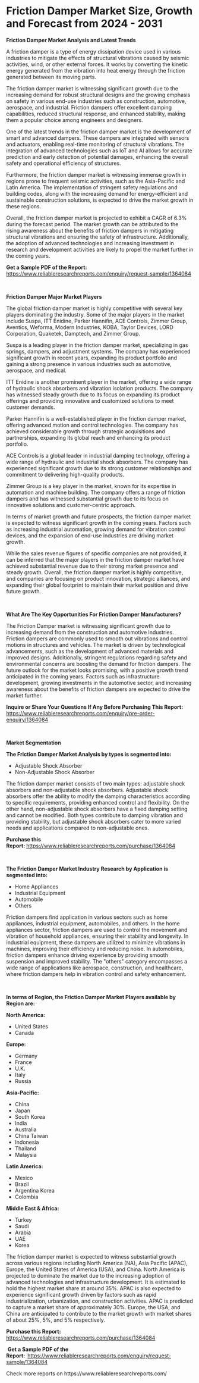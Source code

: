 <p><h1>Friction Damper Market Size, Growth and Forecast from 2024 - 2031</h1></p><p><strong>Friction Damper Market Analysis and Latest Trends</strong></p>
<p><p>A friction damper is a type of energy dissipation device used in various industries to mitigate the effects of structural vibrations caused by seismic activities, wind, or other external forces. It works by converting the kinetic energy generated from the vibration into heat energy through the friction generated between its moving parts.</p><p>The friction damper market is witnessing significant growth due to the increasing demand for robust structural designs and the growing emphasis on safety in various end-use industries such as construction, automotive, aerospace, and industrial. Friction dampers offer excellent damping capabilities, reduced structural response, and enhanced stability, making them a popular choice among engineers and designers.</p><p>One of the latest trends in the friction damper market is the development of smart and advanced dampers. These dampers are integrated with sensors and actuators, enabling real-time monitoring of structural vibrations. The integration of advanced technologies such as IoT and AI allows for accurate prediction and early detection of potential damages, enhancing the overall safety and operational efficiency of structures.</p><p>Furthermore, the friction damper market is witnessing immense growth in regions prone to frequent seismic activities, such as the Asia-Pacific and Latin America. The implementation of stringent safety regulations and building codes, along with the increasing demand for energy-efficient and sustainable construction solutions, is expected to drive the market growth in these regions.</p><p>Overall, the friction damper market is projected to exhibit a CAGR of 6.3% during the forecast period. The market growth can be attributed to the rising awareness about the benefits of friction dampers in mitigating structural vibrations and ensuring the safety of infrastructure. Additionally, the adoption of advanced technologies and increasing investment in research and development activities are likely to propel the market further in the coming years.</p></p>
<p><strong>Get a Sample PDF of the Report:&nbsp;</strong> <a href="https://www.reliableresearchreports.com/enquiry/request-sample/1364084">https://www.reliableresearchreports.com/enquiry/request-sample/1364084</a></p>
<p>&nbsp;</p>
<p><strong>Friction Damper Major Market Players</strong></p>
<p><p>The global friction damper market is highly competitive with several key players dominating the industry. Some of the major players in the market include Suspa, ITT Enidine, Parker Hannifin, ACE Controls, Zimmer Group, Aventics, Weforma, Modern Industries, KOBA, Taylor Devices, LORD Corporation, Quaketek, Damptech, and Zimmer Group.</p><p>Suspa is a leading player in the friction damper market, specializing in gas springs, dampers, and adjustment systems. The company has experienced significant growth in recent years, expanding its product portfolio and gaining a strong presence in various industries such as automotive, aerospace, and medical.</p><p>ITT Enidine is another prominent player in the market, offering a wide range of hydraulic shock absorbers and vibration isolation products. The company has witnessed steady growth due to its focus on expanding its product offerings and providing innovative and customized solutions to meet customer demands.</p><p>Parker Hannifin is a well-established player in the friction damper market, offering advanced motion and control technologies. The company has achieved considerable growth through strategic acquisitions and partnerships, expanding its global reach and enhancing its product portfolio.</p><p>ACE Controls is a global leader in industrial damping technology, offering a wide range of hydraulic and industrial shock absorbers. The company has experienced significant growth due to its strong customer relationships and commitment to delivering high-quality products.</p><p>Zimmer Group is a key player in the market, known for its expertise in automation and machine building. The company offers a range of friction dampers and has witnessed substantial growth due to its focus on innovative solutions and customer-centric approach.</p><p>In terms of market growth and future prospects, the friction damper market is expected to witness significant growth in the coming years. Factors such as increasing industrial automation, growing demand for vibration control devices, and the expansion of end-use industries are driving market growth.</p><p>While the sales revenue figures of specific companies are not provided, it can be inferred that the major players in the friction damper market have achieved substantial revenue due to their strong market presence and steady growth. Overall, the friction damper market is highly competitive, and companies are focusing on product innovation, strategic alliances, and expanding their global footprint to maintain their market position and drive future growth.</p></p>
<p>&nbsp;</p>
<p><strong>What Are The Key Opportunities For Friction Damper Manufacturers?</strong></p>
<p><p>The Friction Damper market is witnessing significant growth due to increasing demand from the construction and automotive industries. Friction dampers are commonly used to smooth out vibrations and control motions in structures and vehicles. The market is driven by technological advancements, such as the development of advanced materials and improved designs. Additionally, stringent regulations regarding safety and environmental concerns are boosting the demand for friction dampers. The future outlook for the market looks promising, with a positive growth trend anticipated in the coming years. Factors such as infrastructure development, growing investments in the automotive sector, and increasing awareness about the benefits of friction dampers are expected to drive the market further.</p></p>
<p><strong>Inquire or Share Your Questions If Any Before Purchasing This Report:</strong> <a href="https://www.reliableresearchreports.com/enquiry/pre-order-enquiry/1364084">https://www.reliableresearchreports.com/enquiry/pre-order-enquiry/1364084</a></p>
<p>&nbsp;</p>
<p><strong>Market Segmentation</strong></p>
<p><strong>The Friction Damper Market Analysis by types is segmented into:</strong></p>
<p><ul><li>Adjustable Shock Absorber</li><li>Non-Adjustable Shock Absorber</li></ul></p>
<p><p>The friction damper market consists of two main types: adjustable shock absorbers and non-adjustable shock absorbers. Adjustable shock absorbers offer the ability to modify the damping characteristics according to specific requirements, providing enhanced control and flexibility. On the other hand, non-adjustable shock absorbers have a fixed damping setting and cannot be modified. Both types contribute to damping vibration and providing stability, but adjustable shock absorbers cater to more varied needs and applications compared to non-adjustable ones.</p></p>
<p><strong>Purchase this Report:&nbsp;</strong><a href="https://www.reliableresearchreports.com/purchase/1364084">https://www.reliableresearchreports.com/purchase/1364084</a></p>
<p>&nbsp;</p>
<p><strong>The Friction Damper Market Industry Research by Application is segmented into:</strong></p>
<p><ul><li>Home Appliances</li><li>Industrial Equipment</li><li>Automobile</li><li>Others</li></ul></p>
<p><p>Friction dampers find application in various sectors such as home appliances, industrial equipment, automobiles, and others. In the home appliances sector, friction dampers are used to control the movement and vibration of household appliances, ensuring their stability and longevity. In industrial equipment, these dampers are utilized to minimize vibrations in machines, improving their efficiency and reducing noise. In automobiles, friction dampers enhance driving experience by providing smooth suspension and improved stability. The "others" category encompasses a wide range of applications like aerospace, construction, and healthcare, where friction dampers help in vibration control and safety enhancement.</p></p>
<p>&nbsp;</p>
<p><strong>In terms of Region, the Friction Damper Market Players available by Region are:</strong></p>
<p>
    <p> <strong> North America: </strong>
        <ul>
            <li>United States</li>
            <li>Canada</li>
        </ul>
        </p> 
    <p> <strong> Europe: </strong>
        <ul>
            <li>Germany</li>
            <li>France</li>
            <li>U.K.</li>
            <li>Italy</li>
            <li>Russia</li>
        </ul>
        </p> 
    <p> <strong> Asia-Pacific: </strong>
        <ul>
            <li>China</li>
            <li>Japan</li>
            <li>South Korea</li>
            <li>India</li>
            <li>Australia</li>
            <li>China Taiwan</li>
            <li>Indonesia</li>
            <li>Thailand</li>
            <li>Malaysia</li>
        </ul>
        </p> 
    <p> <strong> Latin America: </strong>
        <ul>
            <li>Mexico</li>
            <li>Brazil</li>
            <li>Argentina Korea</li>
            <li>Colombia</li>
        </ul>
        </p> 
    <p> <strong> Middle East & Africa: </strong>
        <ul>
            <li>Turkey</li>
            <li>Saudi</li>
            <li>Arabia</li>
            <li>UAE</li>
            <li>Korea</li>
        </ul>
    </p>
    </p>
<p><p>The friction damper market is expected to witness substantial growth across various regions including North America (NA), Asia Pacific (APAC), Europe, the United States of America (USA), and China. North America is projected to dominate the market due to the increasing adoption of advanced technologies and infrastructure development. It is estimated to hold the highest market share at around 35%. APAC is also expected to experience significant growth driven by factors such as rapid industrialization, urbanization, and construction activities. APAC is predicted to capture a market share of approximately 30%. Europe, the USA, and China are anticipated to contribute to the market growth with market shares of about 25%, 5%, and 5% respectively.</p></p>
<p><strong>Purchase this Report: </strong><a href="https://www.reliableresearchreports.com/purchase/1364084">https://www.reliableresearchreports.com/purchase/1364084</a></p>
<p>&nbsp;<strong>Get a Sample PDF of the Report:&nbsp;&nbsp;</strong><a href="https://www.reliableresearchreports.com/enquiry/request-sample/1364084">https://www.reliableresearchreports.com/enquiry/request-sample/1364084</a></p>
<p><strong></strong></p>
<p>Check more reports on https://www.reliableresearchreports.com/</p>